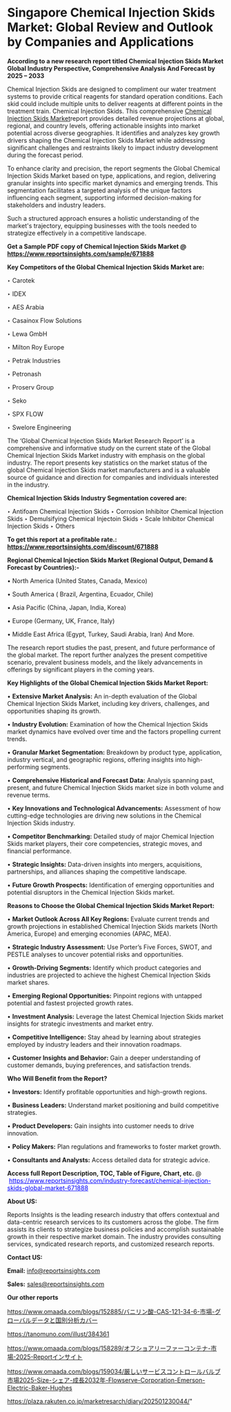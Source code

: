 # Singapore Chemical Injection Skids Market: Global Review and Outlook by Companies and Applications

<strong>According to a new research report titled Chemical Injection Skids Market Global Industry Perspective, Comprehensive Analysis And Forecast by 2025 – 2033</strong>

Chemical Injection Skids are designed to compliment our water treatment systems to provide critical reagents for standard operation conditions. Each skid could include multiple units to deliver reagents at different points in the treatment train. Chemical Injection Skids. This comprehensive <a href=https://www.reportsinsights.com/sample/671888>Chemical Injection Skids Market</a>report provides detailed revenue projections at global, regional, and country levels, offering actionable insights into market potential across diverse geographies. It identifies and analyzes key growth drivers shaping the Chemical Injection Skids Market while addressing significant challenges and restraints likely to impact industry development during the forecast period.

To enhance clarity and precision, the report segments the Global Chemical Injection Skids Market based on type, applications, and region, delivering granular insights into specific market dynamics and emerging trends. This segmentation facilitates a targeted analysis of the unique factors influencing each segment, supporting informed decision-making for stakeholders and industry leaders.

Such a structured approach ensures a holistic understanding of the market's trajectory, equipping businesses with the tools needed to strategize effectively in a competitive landscape.

<strong>Get a Sample PDF copy of Chemical Injection Skids Market </strong><strong>@<a href=https://www.reportsinsights.com/sample/671888 style=color:#0000ff;> https://www.reportsinsights.com/sample/671888</a></strong></font>

<strong>Key Competitors of the Global Chemical Injection Skids Market are:</strong>

‣ Carotek

‣ IDEX

‣ AES Arabia

‣ Casainox Flow Solutions

‣ Lewa GmbH

‣ Milton Roy Europe

‣ Petrak Industries

‣ Petronash

‣ Proserv Group

‣ Seko

‣ SPX FLOW

‣ Swelore Engineering

The ‘Global Chemical Injection Skids Market Research Report’ is a comprehensive and informative study on the current state of the Global Chemical Injection Skids Market industry with emphasis on the global industry. The report presents key statistics on the market status of the global Chemical Injection Skids market manufacturers and is a valuable source of guidance and direction for companies and individuals interested in the industry.

<strong>Chemical Injection Skids Industry Segmentation covered are:</strong>

‣ Antifoam Chemical Injection Skids
‣ Corrosion Inhibitor Chemical Injection Skids
‣ Demulsifying Chemical Injectoin Skids
‣ Scale Inhibitor Chemical Injection Skids
‣ Others

<strong>To get this report at a profitable rate.: <a href=https://www.reportsinsights.com/discount/671888 style=color:#0000ff;>https://www.reportsinsights.com/discount/671888</a></strong></font>

<strong>Regional Chemical Injection Skids Market (Regional Output, Demand &amp; Forecast by Countries):-</strong>

• North America (United States, Canada, Mexico)

• South America ( Brazil, Argentina, Ecuador, Chile)

• Asia Pacific (China, Japan, India, Korea)

• Europe (Germany, UK, France, Italy)

• Middle East Africa (Egypt, Turkey, Saudi Arabia, Iran) And More.

The research report studies the past, present, and future performance of the global market. The report further analyzes the present competitive scenario, prevalent business models, and the likely advancements in offerings by significant players in the coming years.

<strong>Key Highlights of the Global Chemical Injection Skids Market Report:</strong>

• <strong>Extensive Market Analysis:</strong> An in-depth evaluation of the Global Chemical Injection Skids Market, including key drivers, challenges, and opportunities shaping its growth.

• <strong>Industry Evolution:</strong> Examination of how the Chemical Injection Skids market dynamics have evolved over time and the factors propelling current trends.

• <strong>Granular Market Segmentation:</strong> Breakdown by product type, application, industry vertical, and geographic regions, offering insights into high-performing segments.

• <strong>Comprehensive Historical and Forecast Data:</strong> Analysis spanning past, present, and future Chemical Injection Skids market size in both volume and revenue terms.

• <strong>Key Innovations and Technological Advancements:</strong> Assessment of how cutting-edge technologies are driving new solutions in the Chemical Injection Skids industry.

• <strong>Competitor Benchmarking:</strong> Detailed study of major Chemical Injection Skids market players, their core competencies, strategic moves, and financial performance.

• <strong>Strategic Insights:</strong> Data-driven insights into mergers, acquisitions, partnerships, and alliances shaping the competitive landscape.

• <strong>Future Growth Prospects:</strong> Identification of emerging opportunities and potential disruptors in the Chemical Injection Skids market.

<strong>Reasons to Choose the Global Chemical Injection Skids Market Report:</strong>

• <strong>Market Outlook Across All Key Regions:</strong> Evaluate current trends and growth projections in established Chemical Injection Skids markets (North America, Europe) and emerging economies (APAC, MEA).

• <strong>Strategic Industry Assessment:</strong> Use Porter’s Five Forces, SWOT, and PESTLE analyses to uncover potential risks and opportunities.

• <strong>Growth-Driving Segments:</strong> Identify which product categories and industries are projected to achieve the highest Chemical Injection Skids market shares.

• <strong>Emerging Regional Opportunities:</strong> Pinpoint regions with untapped potential and fastest projected growth rates.

• <strong>Investment Analysis:</strong> Leverage the latest Chemical Injection Skids market insights for strategic investments and market entry.

• <strong>Competitive Intelligence:</strong> Stay ahead by learning about strategies employed by industry leaders and their innovation roadmaps.

• <strong>Customer Insights and Behavior:</strong> Gain a deeper understanding of customer demands, buying preferences, and satisfaction trends.

<strong>Who Will Benefit from the Report?</strong>

• <strong>Investors:</strong> Identify profitable opportunities and high-growth regions.

• <strong>Business Leaders:</strong> Understand market positioning and build competitive strategies.

• <strong>Product Developers:</strong> Gain insights into customer needs to drive innovation.

• <strong>Policy Makers:</strong> Plan regulations and frameworks to foster market growth.

• <strong>Consultants and Analysts:</strong> Access detailed data for strategic advice.
</ul>
<strong>Access full Report Description, TOC, Table of Figure, Chart, etc. </strong>@  <a href=https://www.reportsinsights.com/industry-forecast/chemical-injection-skids-global-market-671888 style=color:#0000ff;>https://www.reportsinsights.com/industry-forecast/chemical-injection-skids-global-market-671888</a></font>

<strong><strong>About US</strong>:</strong>

Reports Insights is the leading research industry that offers contextual and data-centric research services to its customers across the globe. The firm assists its clients to strategize business policies and accomplish sustainable growth in their respective market domain. The industry provides consulting services, syndicated research reports, and customized research reports.

<strong>Contact US:</strong>

<p class=""""><b>Email:</b> <a href=mailto:info@reportsinsights.com>info@reportsinsights.com</a></p>
<p class=""""><b>Sales:</b> <a href=mailto:sales@reportsinsights.com>sales@reportsinsights.com</a></p>

<strong>Our other reports</strong>

<a href=https://www.omaada.com/blogs/152885/バニリン酸-CAS-121-34-6-市場-グローバルデータと国別分析カバー>https://www.omaada.com/blogs/152885/バニリン酸-CAS-121-34-6-市場-グローバルデータと国別分析カバー</a>

<a href=https://tanomuno.com/illust/384361>https://tanomuno.com/illust/384361</a>

<a href=https://www.omaada.com/blogs/158289/オフショアリーファーコンテナ-市場-2025-Reportインサイト>https://www.omaada.com/blogs/158289/オフショアリーファーコンテナ-市場-2025-Reportインサイト</a>

<a href=https://www.omaada.com/blogs/159034/厳しいサービスコントロールバルブ市場2025-Size-シェア-成長2032年-Flowserve-Corporation-Emerson-Electric-Baker-Hughes>https://www.omaada.com/blogs/159034/厳しいサービスコントロールバルブ市場2025-Size-シェア-成長2032年-Flowserve-Corporation-Emerson-Electric-Baker-Hughes</a>

<a href=https://plaza.rakuten.co.jp/marketresarch/diary/202501230044/>https://plaza.rakuten.co.jp/marketresarch/diary/202501230044/</a>"
